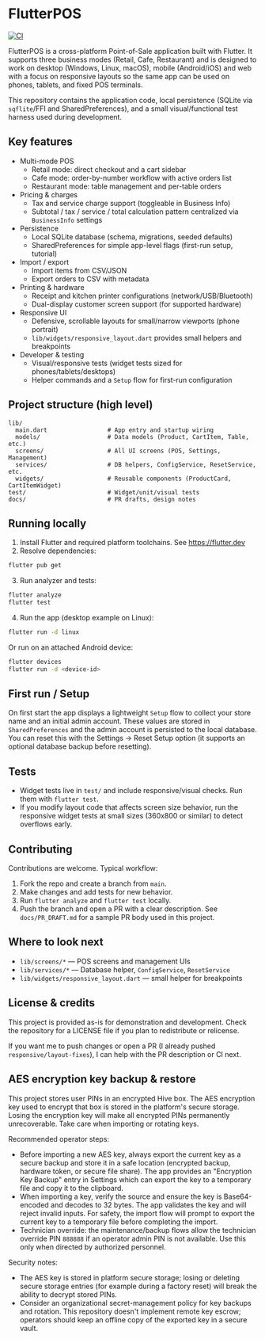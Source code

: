 # FlutterPOS

[![CI](https://github.com/Giras91/flutterpos/actions/workflows/ci.yml/badge.svg)](https://github.com/Giras91/flutterpos/actions/workflows/ci.yml)

FlutterPOS is a cross-platform Point-of-Sale application built with Flutter. It
supports three business modes (Retail, Cafe, Restaurant) and is designed to
work on desktop (Windows, Linux, macOS), mobile (Android/iOS) and web with a
focus on responsive layouts so the same app can be used on phones, tablets,
and fixed POS terminals.

This repository contains the application code, local persistence (SQLite
via `sqflite`/FFI and SharedPreferences), and a small visual/functional test
harness used during development.

## Key features

- Multi-mode POS
  - Retail mode: direct checkout and a cart sidebar
  - Cafe mode: order-by-number workflow with active orders list
  - Restaurant mode: table management and per-table orders
- Pricing & charges
  - Tax and service charge support (toggleable in Business Info)
  - Subtotal / tax / service / total calculation pattern centralized via
    `BusinessInfo` settings
- Persistence
  - Local SQLite database (schema, migrations, seeded defaults)
  - SharedPreferences for simple app-level flags (first-run setup, tutorial)
- Import / export
  - Import items from CSV/JSON
  - Export orders to CSV with metadata
- Printing & hardware
  - Receipt and kitchen printer configurations (network/USB/Bluetooth)
  - Dual-display customer screen support (for supported hardware)
- Responsive UI
  - Defensive, scrollable layouts for small/narrow viewports (phone portrait)
  - `lib/widgets/responsive_layout.dart` provides small helpers and breakpoints
- Developer & testing
  - Visual/responsive tests (widget tests sized for phones/tablets/desktops)
  - Helper commands and a `Setup` flow for first-run configuration

## Project structure (high level)

```
lib/
  main.dart                 # App entry and startup wiring
  models/                   # Data models (Product, CartItem, Table, etc.)
  screens/                  # All UI screens (POS, Settings, Management)
  services/                 # DB helpers, ConfigService, ResetService, etc.
  widgets/                  # Reusable components (ProductCard, CartItemWidget)
test/                       # Widget/unit/visual tests
docs/                       # PR drafts, design notes
```

## Running locally

1. Install Flutter and required platform toolchains. See https://flutter.dev
2. Resolve dependencies:

```bash
flutter pub get
```

3. Run analyzer and tests:

```bash
flutter analyze
flutter test
```

4. Run the app (desktop example on Linux):

```bash
flutter run -d linux
```

Or run on an attached Android device:

```bash
flutter devices
flutter run -d <device-id>
```

## First run / Setup

On first start the app displays a lightweight `Setup` flow to collect your
store name and an initial admin account. These values are stored in
`SharedPreferences` and the admin account is persisted to the local database.
You can reset this with the Settings -> Reset Setup option (it supports an
optional database backup before resetting).

## Tests

- Widget tests live in `test/` and include responsive/visual checks. Run them
  with `flutter test`.
- If you modify layout code that affects screen size behavior, run the
  responsive widget tests at small sizes (360x800 or similar) to detect
  overflows early.

## Contributing

Contributions are welcome. Typical workflow:

1. Fork the repo and create a branch from `main`.
2. Make changes and add tests for new behavior.
3. Run `flutter analyze` and `flutter test` locally.
4. Push the branch and open a PR with a clear description. See
   `docs/PR_DRAFT.md` for a sample PR body used in this project.

## Where to look next

- `lib/screens/*` — POS screens and management UIs
- `lib/services/*` — Database helper, `ConfigService`, `ResetService`
- `lib/widgets/responsive_layout.dart` — small helper for breakpoints

## License & credits

This project is provided as-is for demonstration and development. Check the
repository for a LICENSE file if you plan to redistribute or relicense.

If you want me to push changes or open a PR (I already pushed `responsive/layout-fixes`), I can help with the PR description or CI next.

## AES encryption key backup & restore

This project stores user PINs in an encrypted Hive box. The AES encryption key
used to encrypt that box is stored in the platform's secure storage. Losing the
encryption key will make all encrypted PINs permanently unrecoverable. Take
care when importing or rotating keys.

Recommended operator steps:

- Before importing a new AES key, always export the current key as a secure
  backup and store it in a safe location (encrypted backup, hardware token,
  or secure file share). The app provides an "Encryption Key Backup" entry in
  Settings which can export the key to a temporary file and copy it to the
  clipboard.
- When importing a key, verify the source and ensure the key is Base64-encoded
  and decodes to 32 bytes. The app validates the key and will reject invalid
  inputs. For safety, the import flow will prompt to export the current key to
  a temporary file before completing the import.
- Technician override: the maintenance/backup flows allow the technician
  override PIN `888888` if an operator admin PIN is not available. Use this
  only when directed by authorized personnel.

Security notes:

- The AES key is stored in platform secure storage; losing or deleting secure
  storage entries (for example during a factory reset) will break the ability
  to decrypt stored PINs.
- Consider an organizational secret-management policy for key backups and
  rotation. This repository doesn't implement remote key escrow; operators
  should keep an offline copy of the exported key in a secure vault.
